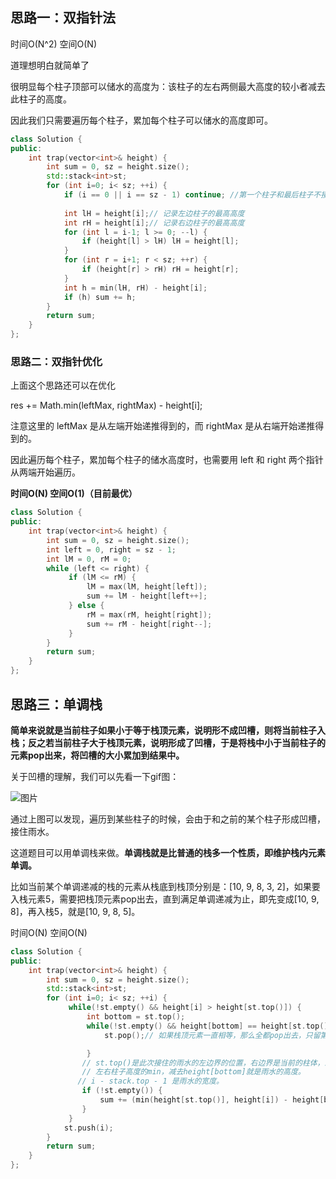 ## 思路一：双指针法

时间O(N^2) 空间O(N)

道理想明白就简单了

很明显每个柱子顶部可以储水的高度为：该柱子的左右两侧最大高度的较小者减去此柱子的高度。

因此我们只需要遍历每个柱子，累加每个柱子可以储水的高度即可。

```c++
class Solution {
public:
    int trap(vector<int>& height) {
        int sum = 0, sz = height.size();
        std::stack<int>st;
        for (int i=0; i< sz; ++i) {
            if (i == 0 || i == sz - 1) continue; //第一个柱子和最后柱子不接水
            
            int lH = height[i];// 记录左边柱子的最高高度
            int rH = height[i];// 记录右边柱子的最高高度
            for (int l = i-1; l >= 0; --l) {
                if (height[l] > lH) lH = height[l];
            }
            for (int r = i+1; r < sz; ++r) {
                if (height[r] > rH) rH = height[r];
            }
            int h = min(lH, rH) - height[i];
            if (h) sum += h;
        }
        return sum;
    }
};
```

### 思路二：双指针优化

上面这个思路还可以在优化

res += Math.min(leftMax, rightMax) - height[i];

注意这里的 leftMax 是从左端开始递推得到的，而 rightMax 是从右端开始递推得到的。

因此遍历每个柱子，累加每个柱子的储水高度时，也需要用 left 和 right 两个指针从两端开始遍历。

**时间O(N) 空间O(1)（目前最优）**

```c++
class Solution {
public:
    int trap(vector<int>& height) {
        int sum = 0, sz = height.size();
        int left = 0, right = sz - 1;
        int lM = 0, rM = 0;
        while (left <= right) {
             if (lM <= rM) {
                 lM = max(lM, height[left]);
                 sum += lM - height[left++];
             } else {
                 rM = max(rM, height[right]);
                 sum += rM - height[right--];
             }
        }
        return sum;
    }
};
```



## 思路三：单调栈

**简单来说就是当前柱子如果小于等于栈顶元素，说明形不成凹槽，则将当前柱子入栈；反之若当前柱子大于栈顶元素，说明形成了凹槽，于是将栈中小于当前柱子的元素pop出来，将凹槽的大小累加到结果中。**



关于凹槽的理解，我们可以先看一下gif图：

![图片](https://mmbiz.qpic.cn/mmbiz_gif/0iaGjZoFpxgaibl1Ma5a0U2LL8LqX1BWgJUlDfk705laiaXbmjN8Dyoia0FoA4XJAIFkaPcDDDiaxsM5VPTFsE2hICQ/640?wx_fmt=gif&tp=webp&wxfrom=5&wx_lazy=1)

通过上图可以发现，遍历到某些柱子的时候，会由于和之前的某个柱子形成凹槽，接住雨水。



这道题目可以用单调栈来做。**单调栈就是比普通的栈多一个性质，即维护栈内元素单调。**

比如当前某个单调递减的栈的元素从栈底到栈顶分别是：[10, 9, 8, 3, 2]，如果要入栈元素5，需要把栈顶元素pop出去，直到满足单调递减为止，即先变成[10, 9, 8]，再入栈5，就是[10, 9, 8, 5]。



时间O(N) 空间O(N)

```c++
class Solution {
public:
    int trap(vector<int>& height) {
        int sum = 0, sz = height.size();
        std::stack<int>st;
        for (int i=0; i< sz; ++i) {
             while(!st.empty() && height[i] > height[st.top()]) {
                 int bottom = st.top();
                 while(!st.empty() && height[bottom] == height[st.top()]) {
                     st.pop();// 如果栈顶元素一直相等，那么全都pop出去，只留第一个。

                 }
                // st.top()是此次接住的雨水的左边界的位置，右边界是当前的柱体，即i。
                // 左右柱子高度的min，减去height[bottom]就是雨水的高度。
               // i - stack.top - 1 是雨水的宽度。
                if (!st.empty()) {
                    sum += (min(height[st.top()], height[i]) - height[bottom]) * (i - st.top() - 1);
                }
             }
            st.push(i);
        }
        return sum;
    }
};
```

